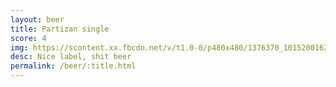 ```yaml
---
layout: beer
title: Partizan single
score: 4
img: https://scontent.xx.fbcdn.net/v/t1.0-0/p480x480/1376370_10152001622893745_406801645_n.jpg?oh=371e982bee28efcde3da31528f584f2a&oe=59124C74
desc: Nice label, shit beer
permalink: /beer/:title.html
---
```

